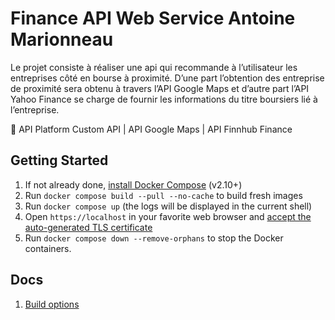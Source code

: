 # Finance API Web Service Antoine Marionneau

Le projet consiste à réaliser une api qui recommande à l’utilisateur les entreprises côté en bourse à proximité. D’une part l’obtention des entreprise de proximité sera obtenu à travers l’API Google Maps et d’autre part l’API Yahoo Finance se charge de fournir les informations du titre boursiers lié à l’entreprise.

<aside>
📌 API Platform Custom API | API Google Maps | API Finnhub Finance
</aside>

## Getting Started

1. If not already done, [install Docker Compose](https://docs.docker.com/compose/install/) (v2.10+)
2. Run `docker compose build --pull --no-cache` to build fresh images
3. Run `docker compose up` (the logs will be displayed in the current shell)
4. Open `https://localhost` in your favorite web browser and [accept the auto-generated TLS certificate](https://stackoverflow.com/a/15076602/1352334)
5. Run `docker compose down --remove-orphans` to stop the Docker containers.

## Docs

1. [Build options](docs/build.md)
